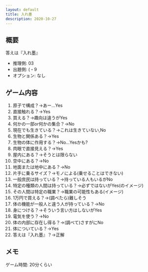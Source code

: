 ```yaml
---
layout: default
title: 入れ墨
description: 2020-10-27
---
```


## 概要

答えは『入れ墨』

- 推理側: 03
- 出題側: (・9
- オプション: なし

## ゲーム内容

1. 原子で構成？→あー…Yes
2. 直接触れる？→Yes
3. 買える？→趣向は違うがYes
4. 何かの一部or何かの集合？→No
5. 現在でも生きている？→これは生きていない,No
6. 生物と関係ある？→Yes
7. 生物の体に作用する？→No…Yesかも?
8. 肉眼で直接見える？→Yes
9. 屋内にある？→そうとは限らない
10. 空中にある？→No
11. 地面または地中にある？→No
12. 片手に乗るサイズ？→モノによる(乗せることはできない)
13. 一般庶民は持っている？→持っている人もいるがNo
14. 特定の種類の人間は持っている？→必ずではないがYes(のイメージ)
15. その人間は特定の職業？→職業の可能性もある(イメージ)
16. 1万円で買える？→(調べたら)難しそう
17. 体の機能が一般人と違う人が持っている？→No
18. 身につける？→そういう言い方はしないがYes
19. 電気を使う？→No
20. 体の内部に存在し得る？→(調べて)さすがにNo
21. 体についている？→Yes
22. 答えは『入れ墨』？→正解

## メモ

ゲーム時間: 20分くらい  
